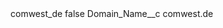 <?xml version="1.0" encoding="UTF-8"?>
<CustomMetadata xmlns="http://soap.sforce.com/2006/04/metadata" xmlns:xsi="http://www.w3.org/2001/XMLSchema-instance" xmlns:xsd="http://www.w3.org/2001/XMLSchema">
    <label>comwest_de</label>
    <protected>false</protected>
    <values>
        <field>Domain_Name__c</field>
        <value xsi:type="xsd:string">comwest.de</value>
    </values>
</CustomMetadata>
